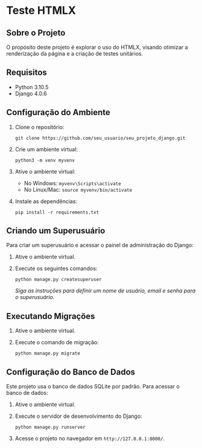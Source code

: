 # Teste HTMLX

## Sobre o Projeto

O propósito deste projeto é explorar o uso do HTMLX, visando otimizar a renderização da página e a criação de testes unitários.

## Requisitos

- Python 3.10.5
- Django 4.0.6

## Configuração do Ambiente

1. Clone o repositório:

   `git clone https://github.com/seu_usuario/seu_projeto_django.git`

2. Crie um ambiente virtual:

   `python3 -m venv myvenv`

3. Ative o ambiente virtual:

   - No Windows:
     `myvenv\Scripts\activate`
   - No Linux/Mac:
     `source myvenv/bin/activate`

4. Instale as dependências:

   `pip install -r requirements.txt`

## Criando um Superusuário

Para criar um superusuário e acessar o painel de administração do Django:

1. Ative o ambiente virtual.
2. Execute os seguintes comandos:

   `python manage.py createsuperuser`

   _Siga as instruções para definir um nome de usuário, email e senha para o superusuário._

## Executando Migrações

1. Ative o ambiente virtual.
2. Execute o comando de migração:

   `python manage.py migrate`

## Configuração do Banco de Dados

Este projeto usa o banco de dados SQLite por padrão. Para acessar o banco de dados:

1. Ative o ambiente virtual.
2. Execute o servidor de desenvolvimento do Django:

   `python manage.py runserver`

3. Acesse o projeto no navegador em `http://127.0.0.1:8000/`.
